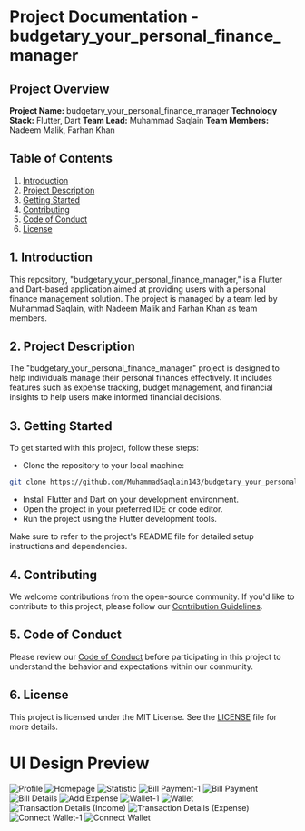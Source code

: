 # Project Documentation - budgetary_your_personal_finance_manager

## Project Overview

**Project Name:** budgetary_your_personal_finance_manager
**Technology Stack:** Flutter, Dart
**Team Lead:** Muhammad Saqlain
**Team Members:** Nadeem Malik, Farhan Khan

## Table of Contents

1. [Introduction](#introduction)
2. [Project Description](#project-description)
3. [Getting Started](#getting-started)
4. [Contributing](#contributing)
5. [Code of Conduct](#code-of-conduct)
6. [License](#license)

## 1. Introduction

This repository, "budgetary_your_personal_finance_manager," is a Flutter and Dart-based application aimed at providing users with a personal finance management solution. The project is managed by a team led by Muhammad Saqlain, with Nadeem Malik and Farhan Khan as team members.

## 2. Project Description

The "budgetary_your_personal_finance_manager" project is designed to help individuals manage their personal finances effectively. It includes features such as expense tracking, budget management, and financial insights to help users make informed financial decisions.

## 3. Getting Started

To get started with this project, follow these steps:

- Clone the repository to your local machine:

```bash
git clone https://github.com/MuhammadSaqlain143/budgetary_your_personal_finance_manager.git
```

- Install Flutter and Dart on your development environment.
- Open the project in your preferred IDE or code editor.
- Run the project using the Flutter development tools.

Make sure to refer to the project's README file for detailed setup instructions and dependencies.

## 4. Contributing

We welcome contributions from the open-source community. If you'd like to contribute to this project, please follow our [Contribution Guidelines](CONTRIBUTING.md).

## 5. Code of Conduct

Please review our [Code of Conduct](CODE_OF_CONDUCT.md) before participating in this project to understand the behavior and expectations within our community.

## 6. License

This project is licensed under the MIT License. See the [LICENSE](LICENSE) file for more details.

# UI Design Preview

![Profile](https://github.com/MuhammadSaqlain143/budgetary/assets/129774784/7812f4bb-2a91-477a-8ff9-4a8de79d0c0d)
![Homepage](https://github.com/MuhammadSaqlain143/budgetary/assets/129774784/ab5ef643-9dfc-4e5f-9227-6b6a875948a3)
![Statistic](https://github.com/MuhammadSaqlain143/budgetary/assets/129774784/8e97aa3d-44b0-4100-a0c7-2656bb31e84c)
![Bill Payment-1](https://github.com/MuhammadSaqlain143/budgetary/assets/129774784/d3519438-c32f-4940-9cb8-8d4a4a5bf13d)
![Bill Payment](https://github.com/MuhammadSaqlain143/budgetary/assets/129774784/6830bffe-abef-46a4-a5b8-2e7588a72d5e)
![Bill Details](https://github.com/MuhammadSaqlain143/budgetary/assets/129774784/7e49905d-f192-4d8b-aad9-30ef14878e9a)
![Add Expense](https://github.com/MuhammadSaqlain143/budgetary/assets/129774784/95de16ed-0a9b-4683-828d-85b689b8c860)
![Wallet-1](https://github.com/MuhammadSaqlain143/budgetary/assets/129774784/b6449dd0-5225-4ad7-b14d-3cf1734285fe)
![Wallet](https://github.com/MuhammadSaqlain143/budgetary/assets/129774784/728f32a1-ecb2-44e4-bc62-20e2b58f5614)
![Transaction Details (Income)](https://github.com/MuhammadSaqlain143/budgetary/assets/129774784/731f7098-caa3-4730-8c24-69cf17464d95)
![Transaction Details (Expense)](https://github.com/MuhammadSaqlain143/budgetary/assets/129774784/707689a5-3ecf-4d43-8d57-64ac05a0b13f)
![Connect Wallet-1](https://github.com/MuhammadSaqlain143/budgetary/assets/129774784/1c3e0791-f493-4982-80dd-c862ecdd2326)
![Connect Wallet](https://github.com/MuhammadSaqlain143/budgetary/assets/129774784/3a6941e8-0ce6-449f-97c1-947f7c96ea8d)



